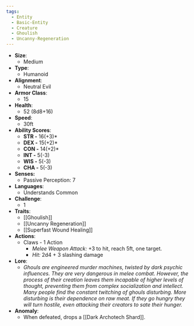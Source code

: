 ```yaml
---
tags:
  - Entity
  - Basic-Entity
  - Creature
  - Ghoulish
  - Uncanny-Regeneration
---
```

- **Size**:
	- Medium
- **Type**:
	- Humanoid
- **Alignment**:
	- Neutral Evil
- **Armor Class**:
	- 15
- **Health**:
	- 52 (8d8+16)
- **Speed**:
	- 30ft
- **Ability Scores**:
	- **STR -** 16(+3)*
	- **DEX -** 15(+2)*
	- **CON -** 14(+2)*
	- **INT -** 5(-3)
	- **WIS -** 5(-3)
	- **CHA -** 5(-3)
- **Senses:**
	- Passive Perception: 7
- **Languages**:
	- Understands Common
- **Challenge**:
	- 1
- **Traits**:
	- [[Ghoulish]]
	- [[Uncanny Regeneration]]
	- [[Superfast Wound Healing]]
- **Actions**:
	- Claws - 1 Action
		- _Melee Weapon Attack:_ +3 to hit, reach 5ft, one target. 
		- _Hit:_ 2d4 + 3 slashing damage
- **Lore**:
	- *Ghouls are engineered murder machines, twisted by dark psychic influences. They are very dangerous in melee combat. However, the process of their creation leaves them incapable of higher levels of thought, preventing them from complex socialization and intellect. Many people find the constant twitching of ghouls disturbing. More disturbing is their dependence on raw meat. If they go hungry they will turn hostile, even attacking their creators to sate their hunger.*
- **Anomaly**:
	- When defeated, drops a [[Dark Archotech Shard]]. 
